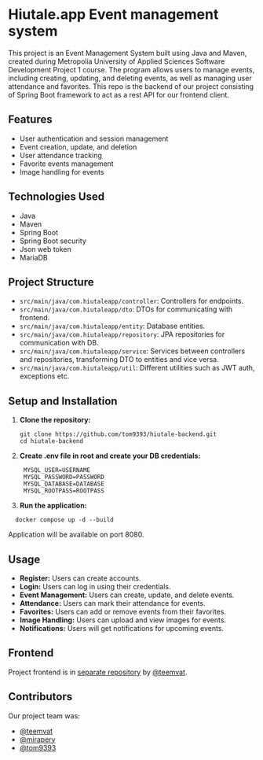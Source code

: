 # Hiutale.app Event management system

This project is an Event Management System built using Java and Maven, created during Metropolia University of Applied Sciences Software Development Project 1 course. The program allows users to manage events, including creating, updating, and deleting events, as well as managing user attendance and favorites. This repo is the backend of our project consisting of Spring Boot framework to act as a rest API for our frontend client.

## Features

- User authentication and session management
- Event creation, update, and deletion
- User attendance tracking
- Favorite events management
- Image handling for events

## Technologies Used

- Java
- Maven
- Spring Boot
- Spring Boot security
- Json web token
- MariaDB

## Project Structure

- `src/main/java/com.hiutaleapp/controller`: Controllers for endpoints.
- `src/main/java/com.hiutaleapp/dto`: DTOs for communicating with frontend.
- `src/main/java/com.hiutaleapp/entity`: Database entities.
- `src/main/java/com.hiutaleapp/repository`: JPA repositories for communication with DB.
- `src/main/java/com.hiutaleapp/service`: Services between controllers and repositories, transforming DTO to entities and vice versa.
- `src/main/java/com.hiutaleapp/util`: Different utilities such as JWT auth, exceptions etc.

## Setup and Installation

1. **Clone the repository:**
   ```
   git clone https://github.com/tom9393/hiutale-backend.git
   cd hiutale-backend
   ```

2. **Create .env file in root and create your DB credentials:**
   ```
    MYSQL_USER=USERNAME
    MYSQL_PASSWORD=PASSWORD
    MYSQL_DATABASE=DATABASE
    MYSQL_ROOTPASS=ROOTPASS
   ```

3. **Run the application:**
  ```
    docker compose up -d --build
  ```
Application will be available on port 8080.

## Usage

- **Register:** Users can create accounts.
- **Login:** Users can log in using their credentials.
- **Event Management:** Users can create, update, and delete events.
- **Attendance:** Users can mark their attendance for events.
- **Favorites:** Users can add or remove events from their favorites.
- **Image Handling:** Users can upload and view images for events.
- **Notifications:** Users will get notifications for upcoming events.

## Frontend

Project frontend is in [separate repository](https://github.com/teemvat/hiutale-frontend) by [@teemvat](https://github.com/teemvat).


## Contributors
Our project team was:
- [@teemvat](https://github.com/teemvat)
- [@mirapery](https://github.com/mirapery)
- [@tom9393](https://github.com/tom9393)

  